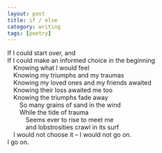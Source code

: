 ```yaml
---
layout: post
title: if / else
category: writing
tags: [poetry]
---
```


If I could start over, and  
If I could make an informed choice in the beginning  
&ensp;&ensp;Knowing what I would feel  
&ensp;&ensp;Knowing my triumphs and my traumas  
&ensp;&ensp;Knowing my loved ones and my friends awaited  
&ensp;&ensp;Knowing their loss awaited me too  
&ensp;&ensp;Knowing the triumphs fade away  
&ensp;&ensp;&ensp;&ensp;So many grains of sand in the wind  
&ensp;&ensp;&ensp;&ensp;While the tide of trauma  
&ensp;&ensp;&ensp;&ensp;&ensp;&ensp;Seems ever to rise to meet me  
&ensp;&ensp;&ensp;&ensp;&ensp;&ensp;and lobstrosities crawl in its surf  
&ensp;&ensp;I would not choose it – I would not go on.    
I go on.  
